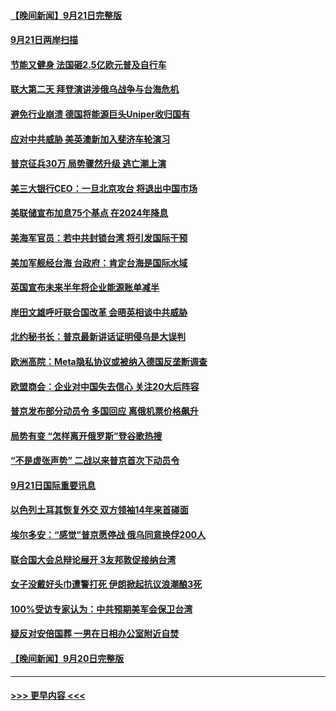 #### [【晚间新闻】9月21日完整版](../pages/prog202/a103534088.md?t=09221050) 
#### [9月21日两岸扫描](../pages/prog202/a103533986.md?t=09221050) 
#### [节能又健身 法国砸2.5亿欧元普及自行车](../pages/prog202/a103533994.md?t=09221050) 
#### [联大第二天 拜登演讲涉俄乌战争与台海危机](../pages/prog202/a103533967.md?t=09221050) 
#### [避免行业崩溃 德国将能源巨头Uniper收归国有](../pages/prog202/a103533969.md?t=09221050) 
#### [应对中共威胁 美英澳新加入斐济车轮演习](../pages/prog202/a103533978.md?t=09221050) 
#### [普京征兵30万 局势骤然升级 逃亡潮上演](../pages/prog202/a103533976.md?t=09221050) 
#### [美三大银行CEO：一旦北京攻台 将退出中国市场](../pages/prog202/a103533867.md?t=09221050) 
#### [美联储宣布加息75个基点 在2024年降息](../pages/prog202/a103533718.md?t=09221050) 
#### [美海军官员：若中共封锁台湾 将引发国际干预](../pages/prog202/a103533822.md?t=09221050) 
#### [美加军舰经台海 台政府：肯定台海是国际水域](../pages/prog202/a103533762.md?t=09221050) 
#### [英国宣布未来半年将企业能源账单减半](../pages/prog202/a103533773.md?t=09221050) 
#### [岸田文雄呼吁联合国改革 会晤英相谈中共威胁](../pages/prog202/a103533766.md?t=09221050) 
#### [北约秘书长：普京最新讲话证明侵乌是大误判](../pages/prog202/a103533620.md?t=09221050) 
#### [欧洲高院：Meta隐私协议或被纳入德国反垄断调查](../pages/prog202/a103533702.md?t=09221050) 
#### [欧盟商会：企业对中国失去信心 关注20大后阵容](../pages/prog202/a103533592.md?t=09221050) 
#### [普京发布部分动员令 多国回应 离俄机票价格飙升](../pages/prog202/a103533478.md?t=09221050) 
#### [局势有变 “怎样离开俄罗斯”登谷歌热搜](../pages/prog202/a103533484.md?t=09221050) 
#### [“不是虚张声势” 二战以来普京首次下动员令](../pages/prog202/a103533493.md?t=09221050) 
#### [9月21日国际重要讯息](../pages/prog202/a103533460.md?t=09221050) 
#### [以色列土耳其恢复外交 双方领袖14年来首碰面](../pages/prog202/a103533403.md?t=09221050) 
#### [埃尔多安：“感觉”普京愿停战 俄乌同意换俘200人](../pages/prog202/a103533355.md?t=09221050) 
#### [联合国大会总辩论展开 3友邦敦促接纳台湾](../pages/prog202/a103533356.md?t=09221050) 
#### [女子没戴好头巾遭警打死 伊朗掀起抗议浪潮酿3死](../pages/prog202/a103533322.md?t=09221050) 
#### [100%受访专家认为：中共预期美军会保卫台湾](../pages/prog202/a103533332.md?t=09221050) 
#### [疑反对安倍国葬 一男在日相办公室附近自焚](../pages/prog202/a103533276.md?t=09221050) 
#### [【晚间新闻】9月20日完整版](../pages/prog202/a103533226.md?t=09221050) 

----
#### [ >>> 更早内容 <<< ](../indexes/prog202-earlier.md)
